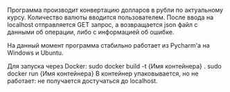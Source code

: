 Программа производит конвертацию долларов в рубли по актуальному курсу. Количество валюты вводится пользователем.
После ввода на localhost отправляется GET запрос, а возвращается json файл с данными об операции, либо с информацией об ошибке. 

На данный момент программа стабильно работает из Pycharm'a на Windows и Ubuntu.

Для запуска через Docker: 
    sudo docker build -t {Имя контейнера} .
    sudo docker run {Имя контейнера}
В контейнер упаковывается, но не работает: не получается достучаться до localhost.
